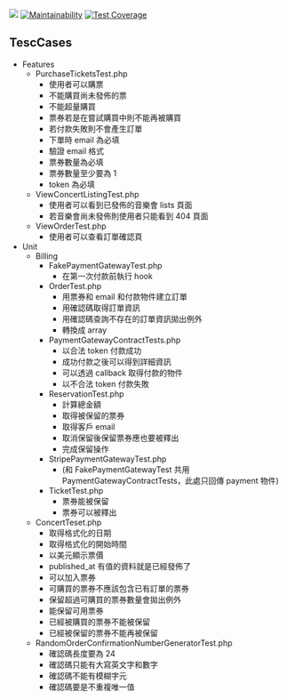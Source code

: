 ![](https://github.com/guitarbien/ticketbeast/workflows/build/badge.svg)
[![Maintainability](https://api.codeclimate.com/v1/badges/9497ee4766c2dbe824f0/maintainability)](https://codeclimate.com/github/guitarbien/ticketbeast/maintainability)
[![Test Coverage](https://api.codeclimate.com/v1/badges/9497ee4766c2dbe824f0/test_coverage)](https://codeclimate.com/github/guitarbien/ticketbeast/test_coverage)

## TescCases
- Features
    - PurchaseTicketsTest.php
        * 使用者可以購票
        * 不能購買尚未發佈的票
        * 不能超量購買
        * 票券若是在嘗試購買中則不能再被購買
        * 若付款失敗則不會產生訂單
        * 下單時 email 為必填
        * 驗證 email 格式
        * 票券數量為必填
        * 票券數量至少要為 1
        * token 為必填
    - ViewConcertListingTest.php
        * 使用者可以看到已發佈的音樂會 lists 頁面
        * 若音樂會尚未發佈則使用者只能看到 404 頁面
    - ViewOrderTest.php
        * 使用者可以查看訂單確認頁
- Unit
    - Billing
        - FakePaymentGatewayTest.php
            * 在第一次付款前執行 hook
        - OrderTest.php
            * 用票券和 email 和付款物件建立訂單
            * 用確認碼取得訂單資訊
            * 用確認碼查詢不存在的訂單資訊拋出例外
            * 轉換成 array
        - PaymentGatewayContractTests.php
            * 以合法 token 付款成功
            * 成功付款之後可以得到詳細資訊
            * 可以透過 callback 取得付款的物件
            * 以不合法 token 付款失敗
        - ReservationTest.php
            * 計算總金額
            * 取得被保留的票券
            * 取得客戶 email
            * 取消保留後保留票券應也要被釋出
            * 完成保留操作
        - StripePaymentGatewayTest.php
            * (和 FakePaymentGatewayTest 共用 PaymentGatewayContractTests，此處只回傳 payment 物件)
        - TicketTest.php
            * 票券能被保留
            * 票券可以被釋出
    - ConcertTeset.php
        * 取得格式化的日期
        * 取得格式化的開始時間
        * 以美元顯示票價
        * published_at 有值的資料就是已經發佈了
        * 可以加入票券
        * 可購買的票券不應該包含已有訂單的票券
        * 保留超過可購買的票券數量會拋出例外
        * 能保留可用票券
        * 已經被購買的票券不能被保留
        * 已經被保留的票券不能再被保留
    - RandomOrderConfirmationNumberGeneratorTest.php
        * 確認碼長度要為 24
        * 確認碼只能有大寫英文字和數字
        * 確認碼不能有模糊字元
        * 確認碼要是不重複唯一值

